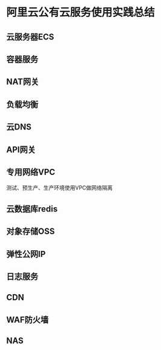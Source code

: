 # 阿里云公有云服务使用实践总结


## 云服务器ECS

## 容器服务

## NAT网关

## 负载均衡

## 云DNS

## API网关

## 专用网络VPC
测试、预生产、生产环境使用VPC做网络隔离

## 云数据库redis

## 对象存储OSS

## 弹性公网IP

## 日志服务

## CDN

## WAF防火墙

## NAS